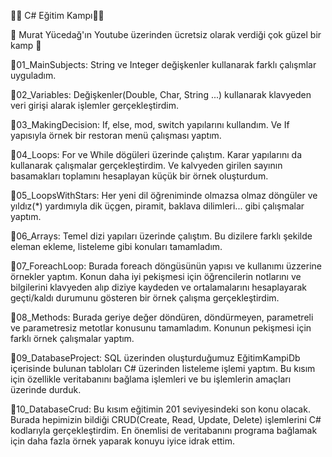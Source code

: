 👨‍💻 C# Eğitim Kampı👨‍💻

🎈 Murat Yücedağ'ın Youtube üzerinden ücretsiz olarak verdiği çok güzel bir kamp 🎈

📍01_MainSubjects: String ve Integer değişkenler kullanarak farklı çalışmlar uyguladım.

📍02_Variables: Değişkenler(Double, Char, String ...) kullanarak klavyeden veri girişi
  alarak işlemler gerçekleştirdim.

📍03_MakingDecision: If, else, mod, switch yapılarını kullandım. Ve If yapısıyla örnek
  bir restoran menü çalışması yaptım.

📍04_Loops: For ve While dögüleri üzerinde çalıştım. Karar yapılarını da kullanarak 
  çalışmalar gerçekleştirdim. Ve kalvyeden girilen sayının basamakları toplamını hesaplayan
  küçük bir örnek oluşturdum.  

📍05_LoopsWithStars: Her yeni dil öğreniminde olmazsa olmaz döngüler ve yıldız(*) yardımıyla 
  dik üçgen, piramit, baklava dilimleri... gibi çalışmalar yaptım.

📍06_Arrays: Temel dizi yapıları üzerinde çalıştım. Bu dizilere farklı şekilde eleman ekleme, 
  listeleme gibi konuları tamamladım. 

📍07_ForeachLoop: Burada foreach döngüsünün yapısı ve kullanımı üzzerine örnekler yaptım. Konun
  daha iyi pekişmesi için öğrencilerin notlarını ve bilgilerini klavyeden alıp diziye kaydeden ve 
  ortalamalarını hesaplayarak geçti/kaldı durumunu gösteren bir örnek çalışma gerçekleştirdim.

📍08_Methods: Burada geriye değer döndüren, döndürmeyen, parametreli ve parametresiz metotlar 
  konusunu tamamladım. Konunun pekişmesi için farklı örnek çalışmalar yaptım.
  
📍09_DatabaseProject: SQL üzerinden oluşturduğumuz EğitimKampiDb içerisinde bulunan tabloları
  C# üzerinden listeleme işlemi yaptım. Bu kısım için özellikle veritabanını bağlama işlemleri ve 
  bu işlemlerin amaçları üzerinde durduk.
  
📍10_DatabaseCrud: Bu kısım eğitimin 201 seviyesindeki son konu olacak. Burada hepimizin bildiği 
  CRUD(Create, Read, Update, Delete) işlemlerini C# kodlarıyla gerçekleştirdim. En önemlisi de veritabanını 
  programa bağlamak için daha fazla örnek yaparak konuyu iyice idrak ettim.
